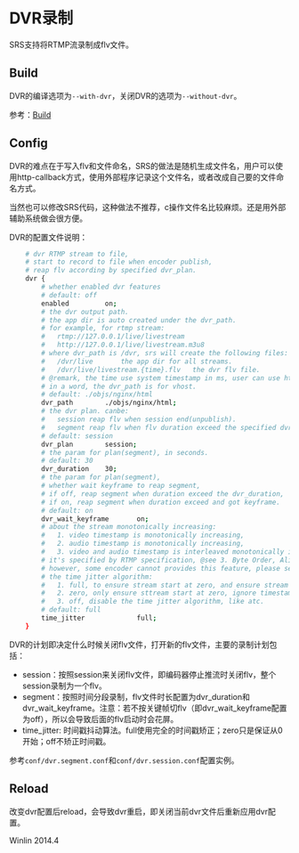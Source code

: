 # DVR录制

SRS支持将RTMP流录制成flv文件。

## Build

DVR的编译选项为`--with-dvr`，关闭DVR的选项为`--without-dvr`。

参考：[Build](https://github.com/simple-rtmp-server/srs/wiki/v1_CN_Build)

## Config

DVR的难点在于写入flv和文件命名，SRS的做法是随机生成文件名，用户可以使用http-callback方式，使用外部程序记录这个文件名，或者改成自己要的文件命名方式。

当然也可以修改SRS代码，这种做法不推荐，c操作文件名比较麻烦。还是用外部辅助系统做会很方便。

DVR的配置文件说明：

```bash
    # dvr RTMP stream to file,
    # start to record to file when encoder publish,
    # reap flv according by specified dvr_plan.
    dvr {
        # whether enabled dvr features
        # default: off
        enabled         on;
        # the dvr output path.
        # the app dir is auto created under the dvr_path.
        # for example, for rtmp stream:
        #   rtmp://127.0.0.1/live/livestream
        #   http://127.0.0.1/live/livestream.m3u8
        # where dvr_path is /dvr, srs will create the following files:
        #   /dvr/live       the app dir for all streams.
        #   /dvr/live/livestream.{time}.flv   the dvr flv file.
        # @remark, the time use system timestamp in ms, user can use http callback to rename it.
        # in a word, the dvr_path is for vhost.
        # default: ./objs/nginx/html
        dvr_path        ./objs/nginx/html;
        # the dvr plan. canbe:
        #   session reap flv when session end(unpublish).
        #   segment reap flv when flv duration exceed the specified dvr_duration.
        # default: session
        dvr_plan        session;
        # the param for plan(segment), in seconds.
        # default: 30
        dvr_duration    30;
        # the param for plan(segment),
        # whether wait keyframe to reap segment,
        # if off, reap segment when duration exceed the dvr_duration,
        # if on, reap segment when duration exceed and got keyframe.
        # default: on
        dvr_wait_keyframe       on;
        # about the stream monotonically increasing:
        #   1. video timestamp is monotonically increasing, 
        #   2. audio timestamp is monotonically increasing,
        #   3. video and audio timestamp is interleaved monotonically increasing.
        # it's specified by RTMP specification, @see 3. Byte Order, Alignment, and Time Format
        # however, some encoder cannot provides this feature, please set this to off to ignore time jitter.
        # the time jitter algorithm:
        #   1. full, to ensure stream start at zero, and ensure stream monotonically increasing.
        #   2. zero, only ensure sttream start at zero, ignore timestamp jitter.
        #   3. off, disable the time jitter algorithm, like atc.
        # default: full
        time_jitter             full;
    }
```

DVR的计划即决定什么时候关闭flv文件，打开新的flv文件，主要的录制计划包括：

* session：按照session来关闭flv文件，即编码器停止推流时关闭flv，整个session录制为一个flv。
* segment：按照时间分段录制，flv文件时长配置为dvr_duration和dvr_wait_keyframe。注意：若不按关键帧切flv（即dvr_wait_keyframe配置为off），所以会导致后面的flv启动时会花屏。
* time_jitter: 时间戳抖动算法。full使用完全的时间戳矫正；zero只是保证从0开始；off不矫正时间戳。

参考`conf/dvr.segment.conf`和`conf/dvr.session.conf`配置实例。

## Reload

改变dvr配置后reload，会导致dvr重启，即关闭当前dvr文件后重新应用dvr配置。

Winlin 2014.4
